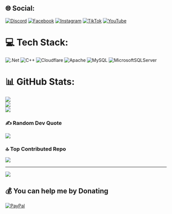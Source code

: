   
## 🌐 Social:
[![Discord](https://img.shields.io/badge/Discord-%237289DA.svg?logo=discord&logoColor=white)](https://discord.gg/540860801624440852) [![Facebook](https://img.shields.io/badge/Facebook-%231877F2.svg?logo=Facebook&logoColor=white)](https://facebook.com/LuanEm2709) [![Instagram](https://img.shields.io/badge/Instagram-%23E4405F.svg?logo=Instagram&logoColor=white)](https://instagram.com/luwnew._279) [![TikTok](https://img.shields.io/badge/TikTok-%23000000.svg?logo=TikTok&logoColor=white)](https://tiktok.com/@luanem2709) [![YouTube](https://img.shields.io/badge/YouTube-%23FF0000.svg?logo=YouTube&logoColor=white)](https://youtube.com/@UCX6hwE1HmyBBF3qN3MDSpIg) 

# 💻 Tech Stack:
![.Net](https://img.shields.io/badge/.NET-5C2D91?style=for-the-badge&logo=.net&logoColor=white) ![C++](https://img.shields.io/badge/c++-%2300599C.svg?style=for-the-badge&logo=c%2B%2B&logoColor=white) ![Cloudflare](https://img.shields.io/badge/Cloudflare-F38020?style=for-the-badge&logo=Cloudflare&logoColor=white) ![Apache](https://img.shields.io/badge/apache-%23D42029.svg?style=for-the-badge&logo=apache&logoColor=white) ![MySQL](https://img.shields.io/badge/mysql-4479A1.svg?style=for-the-badge&logo=mysql&logoColor=white) ![MicrosoftSQLServer](https://img.shields.io/badge/Microsoft%20SQL%20Server-CC2927?style=for-the-badge&logo=microsoft%20sql%20server&logoColor=white) 
# 📊 GitHub Stats:
![](https://github-readme-stats.vercel.app/api?username=xio279&theme=shadow_blue&hide_border=false&include_all_commits=false&count_private=false)<br/>
![](https://nirzak-streak-stats.vercel.app/?user=xio279&theme=shadow_blue&hide_border=false)<br/>
![](https://github-readme-stats.vercel.app/api/top-langs/?username=xio279&theme=shadow_blue&hide_border=false&include_all_commits=false&count_private=false&layout=compact)

### ✍️ Random Dev Quote
![](https://quotes-github-readme.vercel.app/api?type=horizontal&theme=radical)

### 🔝 Top Contributed Repo
![](https://github-contributor-stats.vercel.app/api?username=xio279&limit=5&theme=synthwave&combine_all_yearly_contributions=true)

---
[![](https://visitcount.itsvg.in/api?id=xio279&icon=0&color=0)](https://visitcount.itsvg.in)

  ## 💰 You can help me by Donating
  [![PayPal](https://img.shields.io/badge/PayPal-00457C?style=for-the-badge&logo=paypal&logoColor=white)](https://paypal.me/ntluanem123@gmail.com) 

  
<!-- Proudly created with GPRM ( ) -->
